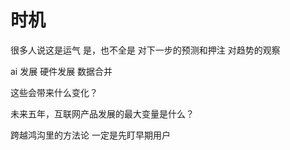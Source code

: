 # 时机

很多人说这是运气
是，也不全是
对下一步的预测和押注
对趋势的观察

ai 发展
硬件发展
数据合并

这些会带来什么变化？

未来五年，互联网产品发展的最大变量是什么？



跨越鸿沟里的方法论
一定是先盯早期用户